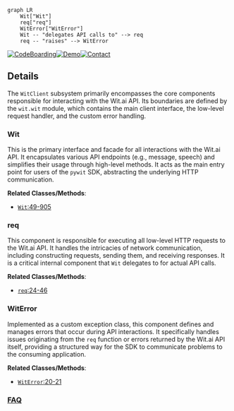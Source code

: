 ```mermaid
graph LR
    Wit["Wit"]
    req["req"]
    WitError["WitError"]
    Wit -- "delegates API calls to" --> req
    req -- "raises" --> WitError
```

[![CodeBoarding](https://img.shields.io/badge/Generated%20by-CodeBoarding-9cf?style=flat-square)](https://github.com/CodeBoarding/GeneratedOnBoardings)[![Demo](https://img.shields.io/badge/Try%20our-Demo-blue?style=flat-square)](https://www.codeboarding.org/demo)[![Contact](https://img.shields.io/badge/Contact%20us%20-%20contact@codeboarding.org-lightgrey?style=flat-square)](mailto:contact@codeboarding.org)

## Details

The `WitClient` subsystem primarily encompasses the core components responsible for interacting with the Wit.ai API. Its boundaries are defined by the `wit.wit` module, which contains the main client interface, the low-level request handler, and the custom error handling.

### Wit
This is the primary interface and facade for all interactions with the Wit.ai API. It encapsulates various API endpoints (e.g., message, speech) and simplifies their usage through high-level methods. It acts as the main entry point for users of the `pywit` SDK, abstracting the underlying HTTP communication.


**Related Classes/Methods**:

- <a href="https://github.com/wit-ai/pywit/blob/main/wit/wit.py#L49-L905" target="_blank" rel="noopener noreferrer">`Wit`:49-905</a>


### req
This component is responsible for executing all low-level HTTP requests to the Wit.ai API. It handles the intricacies of network communication, including constructing requests, sending them, and receiving responses. It is a critical internal component that `Wit` delegates to for actual API calls.


**Related Classes/Methods**:

- <a href="https://github.com/wit-ai/pywit/blob/main/wit/wit.py#L24-L46" target="_blank" rel="noopener noreferrer">`req`:24-46</a>


### WitError
Implemented as a custom exception class, this component defines and manages errors that occur during API interactions. It specifically handles issues originating from the `req` function or errors returned by the Wit.ai API itself, providing a structured way for the SDK to communicate problems to the consuming application.


**Related Classes/Methods**:

- <a href="https://github.com/wit-ai/pywit/blob/main/wit/wit.py#L20-L21" target="_blank" rel="noopener noreferrer">`WitError`:20-21</a>




### [FAQ](https://github.com/CodeBoarding/GeneratedOnBoardings/tree/main?tab=readme-ov-file#faq)